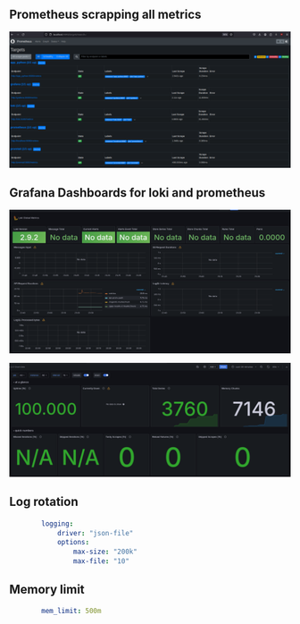 ## Prometheus scrapping  all metrics

![prometheus](screenshots/targets.png)

## Grafana Dashboards for loki and prometheus

![loki_dashboard](screenshots/lokidashboard.png)

![promotheus_dashboard](screenshots/prometheusdashboard.png)

## Log rotation
```yaml
        logging:
            driver: "json-file"
            options:
                max-size: "200k"
                max-file: "10"
```

## Memory limit
```yaml
        mem_limit: 500m
```

